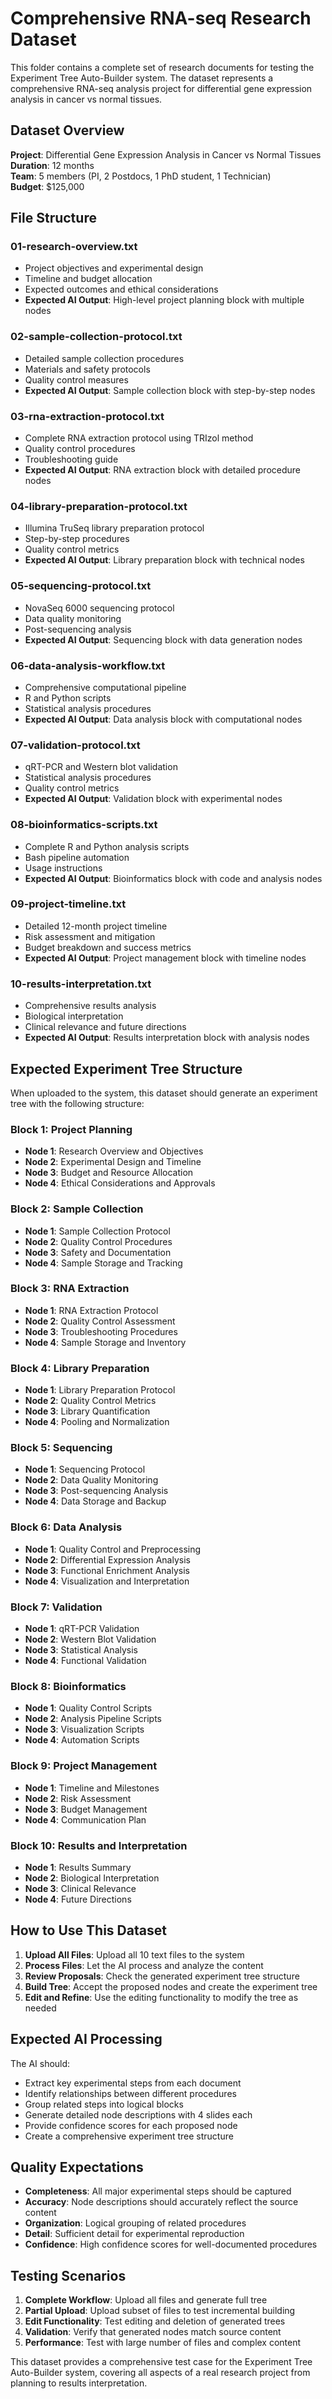 # Comprehensive RNA-seq Research Dataset

This folder contains a complete set of research documents for testing the Experiment Tree Auto-Builder system. The dataset represents a comprehensive RNA-seq analysis project for differential gene expression analysis in cancer vs normal tissues.

## Dataset Overview

**Project**: Differential Gene Expression Analysis in Cancer vs Normal Tissues  
**Duration**: 12 months  
**Team**: 5 members (PI, 2 Postdocs, 1 PhD student, 1 Technician)  
**Budget**: $125,000  

## File Structure

### 01-research-overview.txt
- Project objectives and experimental design
- Timeline and budget allocation
- Expected outcomes and ethical considerations
- **Expected AI Output**: High-level project planning block with multiple nodes

### 02-sample-collection-protocol.txt
- Detailed sample collection procedures
- Materials and safety protocols
- Quality control measures
- **Expected AI Output**: Sample collection block with step-by-step nodes

### 03-rna-extraction-protocol.txt
- Complete RNA extraction protocol using TRIzol method
- Quality control procedures
- Troubleshooting guide
- **Expected AI Output**: RNA extraction block with detailed procedure nodes

### 04-library-preparation-protocol.txt
- Illumina TruSeq library preparation protocol
- Step-by-step procedures
- Quality control metrics
- **Expected AI Output**: Library preparation block with technical nodes

### 05-sequencing-protocol.txt
- NovaSeq 6000 sequencing protocol
- Data quality monitoring
- Post-sequencing analysis
- **Expected AI Output**: Sequencing block with data generation nodes

### 06-data-analysis-workflow.txt
- Comprehensive computational pipeline
- R and Python scripts
- Statistical analysis procedures
- **Expected AI Output**: Data analysis block with computational nodes

### 07-validation-protocol.txt
- qRT-PCR and Western blot validation
- Statistical analysis procedures
- Quality control metrics
- **Expected AI Output**: Validation block with experimental nodes

### 08-bioinformatics-scripts.txt
- Complete R and Python analysis scripts
- Bash pipeline automation
- Usage instructions
- **Expected AI Output**: Bioinformatics block with code and analysis nodes

### 09-project-timeline.txt
- Detailed 12-month project timeline
- Risk assessment and mitigation
- Budget breakdown and success metrics
- **Expected AI Output**: Project management block with timeline nodes

### 10-results-interpretation.txt
- Comprehensive results analysis
- Biological interpretation
- Clinical relevance and future directions
- **Expected AI Output**: Results interpretation block with analysis nodes

## Expected Experiment Tree Structure

When uploaded to the system, this dataset should generate an experiment tree with the following structure:

### Block 1: Project Planning
- **Node 1**: Research Overview and Objectives
- **Node 2**: Experimental Design and Timeline
- **Node 3**: Budget and Resource Allocation
- **Node 4**: Ethical Considerations and Approvals

### Block 2: Sample Collection
- **Node 1**: Sample Collection Protocol
- **Node 2**: Quality Control Procedures
- **Node 3**: Safety and Documentation
- **Node 4**: Sample Storage and Tracking

### Block 3: RNA Extraction
- **Node 1**: RNA Extraction Protocol
- **Node 2**: Quality Control Assessment
- **Node 3**: Troubleshooting Procedures
- **Node 4**: Sample Storage and Inventory

### Block 4: Library Preparation
- **Node 1**: Library Preparation Protocol
- **Node 2**: Quality Control Metrics
- **Node 3**: Library Quantification
- **Node 4**: Pooling and Normalization

### Block 5: Sequencing
- **Node 1**: Sequencing Protocol
- **Node 2**: Data Quality Monitoring
- **Node 3**: Post-sequencing Analysis
- **Node 4**: Data Storage and Backup

### Block 6: Data Analysis
- **Node 1**: Quality Control and Preprocessing
- **Node 2**: Differential Expression Analysis
- **Node 3**: Functional Enrichment Analysis
- **Node 4**: Visualization and Interpretation

### Block 7: Validation
- **Node 1**: qRT-PCR Validation
- **Node 2**: Western Blot Validation
- **Node 3**: Statistical Analysis
- **Node 4**: Functional Validation

### Block 8: Bioinformatics
- **Node 1**: Quality Control Scripts
- **Node 2**: Analysis Pipeline Scripts
- **Node 3**: Visualization Scripts
- **Node 4**: Automation Scripts

### Block 9: Project Management
- **Node 1**: Timeline and Milestones
- **Node 2**: Risk Assessment
- **Node 3**: Budget Management
- **Node 4**: Communication Plan

### Block 10: Results and Interpretation
- **Node 1**: Results Summary
- **Node 2**: Biological Interpretation
- **Node 3**: Clinical Relevance
- **Node 4**: Future Directions

## How to Use This Dataset

1. **Upload All Files**: Upload all 10 text files to the system
2. **Process Files**: Let the AI process and analyze the content
3. **Review Proposals**: Check the generated experiment tree structure
4. **Build Tree**: Accept the proposed nodes and create the experiment tree
5. **Edit and Refine**: Use the editing functionality to modify the tree as needed

## Expected AI Processing

The AI should:
- Extract key experimental steps from each document
- Identify relationships between different procedures
- Group related steps into logical blocks
- Generate detailed node descriptions with 4 slides each
- Provide confidence scores for each proposed node
- Create a comprehensive experiment tree structure

## Quality Expectations

- **Completeness**: All major experimental steps should be captured
- **Accuracy**: Node descriptions should accurately reflect the source content
- **Organization**: Logical grouping of related procedures
- **Detail**: Sufficient detail for experimental reproduction
- **Confidence**: High confidence scores for well-documented procedures

## Testing Scenarios

1. **Complete Workflow**: Upload all files and generate full tree
2. **Partial Upload**: Upload subset of files to test incremental building
3. **Edit Functionality**: Test editing and deletion of generated trees
4. **Validation**: Verify that generated nodes match source content
5. **Performance**: Test with large number of files and complex content

This dataset provides a comprehensive test case for the Experiment Tree Auto-Builder system, covering all aspects of a real research project from planning to results interpretation.
